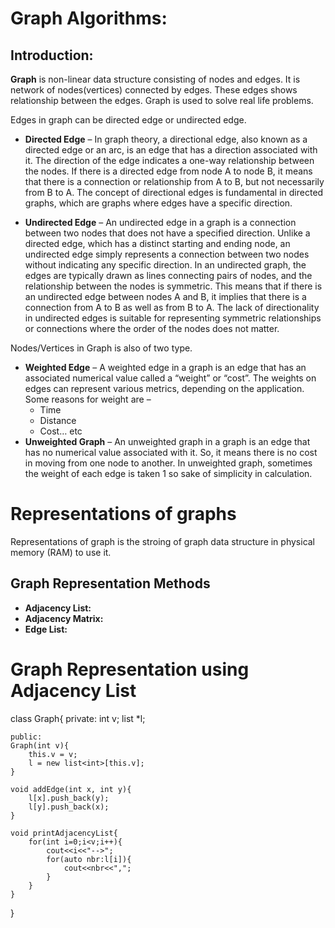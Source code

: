 
# Graph Algorithms:

## Introduction:

**Graph** is non-linear data structure consisting of nodes and edges. It is network of nodes(vertices) connected by edges. These edges shows relationship between the edges. Graph is used to solve real life problems.

Edges in graph can be directed edge or undirected edge.

- **Directed Edge** – In graph theory, a directional edge, also known as a directed edge or an arc, is an edge that has a direction associated with it. The direction of the edge indicates a one-way relationship between the nodes. If there is a directed edge from node A to node B, it means that there is a connection or relationship from A to B, but not necessarily from B to A. The concept of directional edges is fundamental in directed graphs, which are graphs where edges have a specific direction.

- **Undirected Edge** – An undirected edge in a graph is a connection between two nodes that does not have a specified direction. Unlike a directed edge, which has a distinct starting and ending node, an undirected edge simply represents a connection between two nodes without indicating any specific direction. In an undirected graph, the edges are typically drawn as lines connecting pairs of nodes, and the relationship between the nodes is symmetric. This means that if there is an undirected edge between nodes A and B, it implies that there is a connection from A to B as well as from B to A. The lack of directionality in undirected edges is suitable for representing symmetric relationships or connections where the order of the nodes does not matter.


Nodes/Vertices in Graph is also of two type.

- **Weighted Edge** – A weighted edge in a graph is an edge that has an associated numerical value called a “weight” or “cost”. The weights on edges can represent various metrics, depending on the application. Some reasons for weight are –
    * Time
    * Distance
    * Cost… etc
- **Unweighted Graph** – An unweighted graph in a graph is an edge that has no numerical value associated with it. So, it means there is no cost in moving from one node to another. In unweighted graph, sometimes the weight of each edge is taken 1 so sake of simplicity in calculation.

# Representations of graphs

Representations of graph is the stroing of graph data structure in physical memory (RAM) to use it.

## Graph Representation Methods

- **Adjacency List:** 
- **Adjacency Matrix:**
- **Edge List:**

# Graph Representation using Adjacency List

class Graph{
    private:
    int v;
    list<int> *l;

    public:
    Graph(int v){
        this.v = v;
        l = new list<int>[this.v];
    }

    void addEdge(int x, int y){
        l[x].push_back(y);
        l[y].push_back(x);
    }

    void printAdjacencyList{
        for(int i=0;i<v;i++){
            cout<<i<<"-->";
            for(auto nbr:l[i]){
                cout<<nbr<<",";
            }
        }
    }
}

